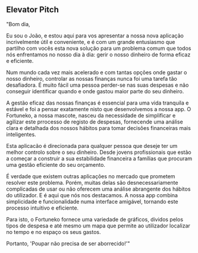 ## Elevator Pitch

"Bom dia,

Eu sou o João, e estou aqui para vos apresentar a nossa nova aplicação incrivelmente útil e conveniente, e é com um grande entusiasmo que partilho com vocês esta nova solução para um problema comum que todos nós enfrentamos no nosso dia à dia: gerir o nosso dinheiro de forma eficaz e eficiente.

Num mundo cada vez mais acelerado e com tantas opções onde gastar o nosso dinheiro, controlar as nossas finanças nunca foi uma tarefa tão desafiadora. É muito fácil uma pessoa perder-se nas suas despesas e não conseguir identificar quando e onde gastou maior parte do seu dinheiro.

A gestão eficaz das nossas finanças é essencial para uma vida tranquila e estável e foi a pensar exatamente nisto que desenvolvemos a nossa app. O Fortuneko, a nossa mascote, nasceu da necessidade de simplificar e agilizar este prrocesso de registo de despesas, fornecende uma análise clara e detalhada dos nossos hábitos para tomar decisões financeiras mais inteligentes.

Esta aplicacão é direcionada para qualquer pessoa que deseje ter um melhor controlo sobre o seu dinheiro. Desde jovens profissionais que estão a começar a construir a sua estabilidade financeira a famílias que procuram uma gestão eficiente do seu orçamento.

É verdade que existem outras aplicações no mercado que prometem resolver este problema. Porém, muitas delas são desnecessariamente complicadas de usar ou não oferecem uma análise abrangente dos hábitos do utilizador. E é aqui que nós nos destacamos. A nossa app combina simplicidade e funcionalidade numa interface amigável, tornando este processo intuitivo e eficiente.

Para isto, o Fortuneko fornece uma variedade de gráficos, dividos pelos tipos de despesa e até mesmo um mapa que permite ao utilizador localizar no tempo e no espaço os seus gastos.

Portanto, 'Poupar não precisa de ser aborrecido!'"